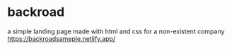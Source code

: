 # backroad
a simple landing page made with html and css for a non-existent company
</br>https://backroadsameple.netlify.app/

